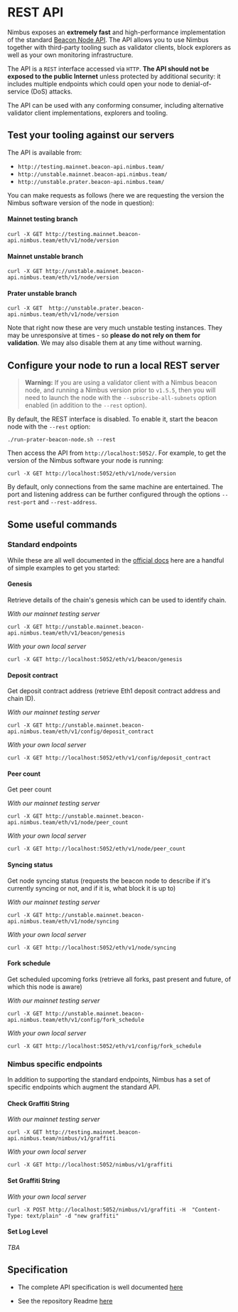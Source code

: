 # REST API

Nimbus exposes an **extremely fast** and high-performance implementation of the standard [Beacon Node API](https://ethereum.github.io/beacon-APIs/). The API allows you to use Nimbus together with third-party tooling such as validator clients, block explorers as well as your own monitoring infrastructure.

The API is a `REST` interface accessed via `HTTP`. **The API should not be exposed to the public Internet** unless protected by additional security: it includes multiple endpoints which could open your node to denial-of-service (DoS) attacks.

The API can be used with any conforming consumer, including alternative validator client implementations, explorers and tooling.

## Test your tooling against our servers

 The API is available from:

* `http://testing.mainnet.beacon-api.nimbus.team/`
* `http://unstable.mainnet.beacon-api.nimbus.team/`
* `http://unstable.prater.beacon-api.nimbus.team/`

You can make requests as follows (here we are requesting the version the Nimbus software version of the node in question):

#### Mainnet testing branch
```
curl -X GET http://testing.mainnet.beacon-api.nimbus.team/eth/v1/node/version
```

#### Mainnet unstable branch
```
curl -X GET http://unstable.mainnet.beacon-api.nimbus.team/eth/v1/node/version
```

#### Prater unstable branch
```
curl -X GET  http://unstable.prater.beacon-api.nimbus.team/eth/v1/node/version
```

Note that right now these are very much unstable testing instances. They may be unresponsive at times - so **please do not rely on them for validation**. We may also disable them at any time without warning.


## Configure your node to run a local REST server

> **Warning:** If you are using a validator client with a Nimbus beacon node, and running a Nimbus version prior to `v1.5.5`,  then you will need to launch the node with the `--subscribe-all-subnets` option enabled (in addition to the `--rest` option).

By default, the REST interface is disabled. To enable it, start the beacon node with the `--rest` option:

```
./run-prater-beacon-node.sh --rest
```

Then access the API from `http://localhost:5052/`. For example, to get the version of the Nimbus software your node is running:

```
curl -X GET http://localhost:5052/eth/v1/node/version
```

By default, only connections from the same machine are entertained. The port and listening address can be further configured through the options `--rest-port` and `--rest-address`.


## Some useful commands

### Standard endpoints

While these are all well documented in the [official docs](https://ethereum.github.io/beacon-APIs/) here are a handful of simple examples to get you started:

#### Genesis

Retrieve details of the chain's genesis which can be used to identify chain.

*With our mainnet testing server*
```
curl -X GET http://unstable.mainnet.beacon-api.nimbus.team/eth/v1/beacon/genesis
```

*With your own local server*
```
curl -X GET http://localhost:5052/eth/v1/beacon/genesis
```

#### Deposit contract

Get deposit contract address (retrieve Eth1 deposit contract address and chain ID).

*With our mainnet testing server*
```
curl -X GET http://unstable.mainnet.beacon-api.nimbus.team/eth/v1/config/deposit_contract
```

*With your own local server*
```
curl -X GET http://localhost:5052/eth/v1/config/deposit_contract
```


#### Peer count

Get peer count

*With our mainnet testing server*
```
curl -X GET http://unstable.mainnet.beacon-api.nimbus.team/eth/v1/node/peer_count
```

*With your own local server*
```
curl -X GET http://localhost:5052/eth/v1/node/peer_count
```


#### Syncing status

Get node syncing status (requests the beacon node to describe if it's currently syncing or not, and if it is, what block it is up to)

*With our mainnet testing server*
```
curl -X GET http://unstable.mainnet.beacon-api.nimbus.team/eth/v1/node/syncing
```

*With your own local server*
```
curl -X GET http://localhost:5052/eth/v1/node/syncing
```

#### Fork schedule

Get scheduled upcoming forks (retrieve all forks, past present and future, of which this node is aware)

*With our mainnet testing server*
```
curl -X GET http://unstable.mainnet.beacon-api.nimbus.team/eth/v1/config/fork_schedule
```

*With your own local server*
```
curl -X GET http://localhost:5052/eth/v1/config/fork_schedule
```


### Nimbus specific endpoints

In addition to supporting the standard endpoints, Nimbus has a set of specific endpoints which augment the standard API.


#### Check Graffiti String


*With our mainnet testing server*

```
curl -X GET http://testing.mainnet.beacon-api.nimbus.team/nimbus/v1/graffiti
```

*With your own local server*
```
curl -X GET http://localhost:5052/nimbus/v1/graffiti
```

#### Set Graffiti String

*With your own local server*
```
curl -X POST http://localhost:5052/nimbus/v1/graffiti -H  "Content-Type: text/plain" -d "new graffiti"
```

#### Set Log Level

*TBA*



## Specification

- The complete API specification is well documented [here](https://ethereum.github.io/beacon-APIs/)

- See the repository Readme [here](https://github.com/ethereum/beacon-APIs)

